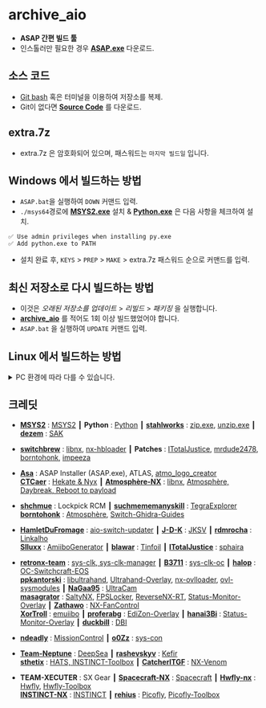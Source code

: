 # archive_aio
  - **ASAP 간편 빌드 툴**
  - 인스톨러만 필요한 경우 **[ASAP.exe](https://github.com/Yorunokyujitsu/archive_aio/releases/latest/download/ASAP.exe)** 다운로드.

## 소스 코드
- [Git bash](https://git-scm.com/downloads) 혹은 터미널을 이용하여 저장소를 복제.
- Git이 없다면 **[Source Code](https://github.com/Yorunokyujitsu/archive_aio/archive/refs/heads/main.zip)** 를 다운로드.

## extra.7z
- extra.7z 은 암호화되어 있으며, 패스워드는 `마지막 빌드일` 입니다.

## Windows 에서 빌드하는 방법
- `ASAP.bat`을 실행하여 `DOWN` 커맨드 입력.
- `./msys64`경로에 **[MSYS2.exe](https://github.com/msys2/msys2-installer/releases/latest)** 설치 & **[Python.exe](https://www.python.org/downloads)** 은 다음 사항을 체크하여 설치.
```
✅ Use admin privileges when installing py.exe
✅ Add python.exe to PATH
```
- 설치 완료 후, `KEYS` > `PREP` > `MAKE` > extra.7z 패스워드 순으로 커맨드를 입력.

## 최신 저장소로 다시 빌드하는 방법
- 이것은 *오래된 저장소를 업데이트* > *리빌드* > *패키징* 을 실행합니다.
- **[archive_aio](https://github.com/Yorunokyujitsu/archive_aio)** 를 적어도 1회 이상 빌드했었어야 합니다.
- `ASAP.bat` 을 실행하여 `UPDATE` 커맨드 입력. 

## Linux 에서 빌드하는 방법
<details><summary>PC 환경에 따라 다를 수 있습니다.</summary>
  
- 유틸리티 & 파이썬 라이브러리 설치.
```
sudo apt install lz4 zip git make gcc python3 python-is-python3 python3-pip 
sudo pip install py pillow pycryptodome lz4 numpy

# 먄약 우분투 버전이 22.04 ~ 일 경우
sudo apt update
sudo apt install lz4 zip git make gcc python3 python-is-python3 python3-py python3-pip python3-pil python3-pycryptodome python3-lz4 python3-numpy
```
- devkitpro 설치.
```
wget https://apt.devkitpro.org/install-devkitpro-pacman
chmod +x ./install-devkitpro-pacman
sudo ./install-devkitpro-pacman
```
- devkitpro-pacman 패키지 설치.
```
sudo dkp-pacman -Syuu --needed --noconfirm \
    devkitA64 devkitARM dkp-toolchain-vars hactool \
    switch-dev switch-sdl2_image switch-sdl2_gfx switch-glad switch-glfw switch-glm \
    switch-freetype switch-libconfig switch-libjson-c switch-physfs \
    switch-curl switch-zziplib switch-mbedtls switch-jansson switch-tinyxml2
```
- devkitpro에 대한 환경변수 설정.
```
export DEVKITPRO=/opt/devkitpro
export DEVKITARM=/opt/devkitpro/devkitARM
export DEVKITPPC=/opt/devkitpro/devkitPPC
```
- 저장소를 빌드.
```
cd archive_aio/misc/scripts
chmod +x linux.sh
./linux.sh
```

</details>

## 크레딧
- **[MSYS2](https://www.msys2.org/)** : [MSYS2](https://github.com/msys2/msys2-installer) ┃ **Python** : [Python](https://www.python.org) ┃ **[stahlworks](http://stahlworks.com/)** : [zip.exe](http://stahlworks.com/dev/zip.exe), [unzip.exe](http://stahlworks.com/dev/unzip.exe) ┃ **[dezem](https://github.com/dezem)** : [SAK](https://github.com/dezem/SAK) <br>
- **[switchbrew](https://github.com/switchbrew)** : [libnx](https://github.com/switchbrew/libnx), [nx-hbloader](https://github.com/switchbrew/nx-hbloader) ┃ **Patches** : [ITotalJustice](https://github.com/ITotalJustice), [mrdude2478](https://github.com/mrdude2478), [borntohonk](https://github.com/borntohonk), [impeeza](https://github.com/impeeza) <br>

- **[Asa](https://github.com/Asadayot)** : ASAP Installer (ASAP.exe), ATLAS, [atmo_logo_creator](https://github.com/Yorunokyujitsu/atmo_logo_creator)<br>
**[CTCaer](https://github.com/CTCaer)** : [Hekate & Nyx](https://github.com/CTCaer/hekate) ┃ **[Atmosphère-NX](https://github.com/Atmosphere-NX)** : [libnx](https://github.com/Atmosphere-NX/libnx), [Atmosphère, Daybreak, Reboot to payload](https://github.com/Atmosphere-NX/Atmosphere) <br>

- **[shchmue](https://github.com/shchmue)** : Lockpick RCM ┃ **[suchmememanyskill](https://github.com/suchmememanyskill)** : [TegraExplorer](https://github.com/suchmememanyskill/TegraExplorer) <br> **[borntohonk](https://github.com/borntohonk)** : [Atmosphère](https://github.com/borntohonk/Atmosphere), [Switch-Ghidra-Guides](https://github.com/borntohonk/Switch-Ghidra-Guides) <br>

- **[HamletDuFromage](https://github.com/HamletDuFromage)** : [aio-switch-updater](https://github.com/HamletDuFromage/aio-switch-updater) ┃ **[J-D-K](https://github.com/J-D-K)** : [JKSV](https://github.com/J-D-K/JKSV) ┃ **[rdmrocha](https://github.com/rdmrocha)** : [Linkalho](https://github.com/rdmrocha/linkalho) <br> **[Slluxx](https://github.com/Slluxx)** : [AmiiboGenerator](https://github.com/Slluxx/AmiiboGenerator) ┃ **[blawar](https://tinfoil.io/)** : [Tinfoil](https://tinfoil.io/) ┃ **[ITotalJustice](https://github.com/ITotalJustice)** : [sphaira](https://github.com/ITotalJustice/sphaira)

- **[retronx-team](https://github.com/retronx-team)** : [sys-clk, sys-clk-manager](https://github.com/retronx-team/sys-clk) ┃ **[B3711](https://discord.gg/KJQdJnKWqa)** : [sys-clk-oc](https://discord.gg/KJQdJnKWqa) ┃ **[halop](https://github.com/halop)** : [OC-Switchcraft-EOS](https://github.com/halop/OC-Switchcraft-EOS) <br>
**[ppkantorski](https://github.com/ppkantorski)** : [libultrahand](https://github.com/ppkantorski/libultrahand), [Ultrahand-Overlay](https://github.com/ppkantorski/Ultrahand-Overlay), [nx-ovlloader](https://github.com/ppkantorski/nx-ovlloader), [ovl-sysmodules](https://github.com/ppkantorski/ovl-sysmodules) ┃ **[NaGaa95](https://github.com/NaGaa95)** : [UltraCam](https://github.com/NaGaa95/Ultracam-Overlay)<br>
**[masagrator](https://github.com/masagrator)** : [SaltyNX](https://github.com/masagrator/SaltyNX), [FPSLocker](https://github.com/masagrator/FPSLocker), [ReverseNX-RT](https://github.com/masagrator/ReverseNX-RT), [Status-Monitor-Overlay](https://github.com/masagrator/Status-Monitor-Overlay) ┃ **[Zathawo](https://github.com/Zathawo)** : [NX-FanControl](https://github.com/Zathawo/NX-FanControl) <br> **[XorTroll](https://github.com/XorTroll)** : [emuiibo](https://github.com/XorTroll/emuiibo) ┃ **[proferabg](https://github.com/proferabg)** : [EdiZon-Overlay](https://github.com/proferabg/EdiZon-Overlay) ┃ **[hanai3Bi](https://github.com/hanai3Bi)** : [Status-Monitor-Overlay](https://github.com/hanai3Bi/Status-Monitor-Overlay) ┃ **[duckbill](https://gbatemp.net/search/9668717/?c[users]=duckbill007&o=date)** : [DBI](https://github.com/rashevskyv/dbi)

- **[ndeadly](https://github.com/ndeadly)** : [MissionControl](https://github.com/ndeadly/MissionControl) ┃ **[o0Zz](https://github.com/o0Zz)** : [sys-con](https://github.com/o0Zz/sys-con) <br>

- **[Team-Neptune](https://github.com/Team-Neptune)** : [DeepSea](https://github.com/Team-Neptune/DeepSea) ┃ **[rashevskyv](https://github.com/rashevskyv)** : [Kefir](https://github.com/rashevskyv/kefir) <br> **[sthetix](https://www.sthetix.info)** : [HATS, INSTINCT-Toolbox](https://filedn.com/lric62b9t2vz5v4OvwHkKJS/HATS) ┃ **[CatcherITGF](https://github.com/CatcherITGF)** : [NX-Venom](https://github.com/CatcherITGF/NX-Venom) <br>

- **TEAM-XECUTER** : SX Gear ┃ **[Spacecraft-NX](https://github.com/Spacecraft-NX)** : [Spacecraft](https://github.com/Spacecraft-NX/firmware) ┃ **[Hwfly-nx](https://github.com/hwfly-nx)** : [Hwfly](https://github.com/hwfly-nx/firmware), [Hwfly-Toolbox](https://github.com/hwfly-nx/hwfly-toolbox) <br>
**[INSTINCT-NX](https://drive.google.com/drive/folders/16A9lhFMS_zuNKO6AZEB2QH8XLo7skx86)** : [INSTINCT](https://drive.google.com/drive/folders/16A9lhFMS_zuNKO6AZEB2QH8XLo7skx86) ┃ **[rehius](https://github.com/rehius)** : [Picofly](https://github.com/rehius/usk), [Picofly-Toolbox](https://gbatemp.net/threads/picofly-a-hwfly-switch-modchip.622701/page-78#post-10090767)
